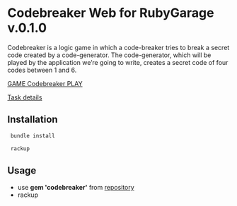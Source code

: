 # Codebreaker Web for RubyGarage v.0.1.0

Codebreaker is a logic game in which a code-breaker tries to break a secret code created by a code-generator.
The code-generator, which will be played by the application we’re going to write, creates a secret code of four codes between 1 and 6.

[GAME Codebreaker PLAY](https://codebreaker-rack-turvitan.herokuapp.com/)

[Task details](https://docs.google.com/document/d/1Q2u3CAmRs1Gg7zO2rT5IlTP_LdBicfBa7OzC6ZjYwZI/edit#heading=h.m8xswz2br8cd)

## Installation

```ruby
 bundle install
```

```ruby
 rackup
```

## Usage

* use **gem 'codebreaker'** from [repository](https://github.com/Turzhanskyi/codebreaker-rg)
* rackup